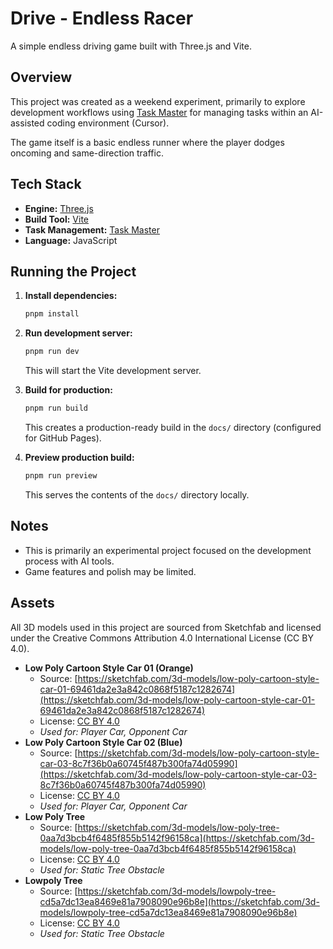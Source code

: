 # Drive - Endless Racer

A simple endless driving game built with Three.js and Vite.

## Overview

This project was created as a weekend experiment, primarily to explore development workflows using [Task Master](https://github.com/eyaltoledano/claude-task-master) for managing tasks within an AI-assisted coding environment (Cursor).

The game itself is a basic endless runner where the player dodges oncoming and same-direction traffic.

## Tech Stack

*   **Engine:** [Three.js](https://threejs.org/)
*   **Build Tool:** [Vite](https://vitejs.dev/)
*   **Task Management:** [Task Master](https://github.com/eyaltoledano/claude-task-master)
*   **Language:** JavaScript

## Running the Project

1.  **Install dependencies:**
    ```bash
    pnpm install
    ```

2.  **Run development server:**
    ```bash
    pnpm run dev
    ```
    This will start the Vite development server.

3.  **Build for production:**
    ```bash
    pnpm run build
    ```
    This creates a production-ready build in the `docs/` directory (configured for GitHub Pages).

4.  **Preview production build:**
    ```bash
    pnpm run preview
    ```
    This serves the contents of the `docs/` directory locally.

## Notes

*   This is primarily an experimental project focused on the development process with AI tools.
*   Game features and polish may be limited.

## Assets

All 3D models used in this project are sourced from Sketchfab and licensed under the Creative Commons Attribution 4.0 International License (CC BY 4.0).

*   **Low Poly Cartoon Style Car 01 (Orange)**
    *   Source: [https://sketchfab.com/3d-models/low-poly-cartoon-style-car-01-69461da2e3a842c0868f5187c1282674](https://sketchfab.com/3d-models/low-poly-cartoon-style-car-01-69461da2e3a842c0868f5187c1282674)
    *   License: [CC BY 4.0](http://creativecommons.org/licenses/by/4.0/)
    *   *Used for: Player Car, Opponent Car*
*   **Low Poly Cartoon Style Car 02 (Blue)**
    *   Source: [https://sketchfab.com/3d-models/low-poly-cartoon-style-car-03-8c7f36b0a60745f487b300fa74d05990](https://sketchfab.com/3d-models/low-poly-cartoon-style-car-03-8c7f36b0a60745f487b300fa74d05990)
    *   License: [CC BY 4.0](http://creativecommons.org/licenses/by/4.0/)
    *   *Used for: Player Car, Opponent Car*
*   **Low Poly Tree**
    *   Source: [https://sketchfab.com/3d-models/low-poly-tree-0aa7d3bcb4f6485f855b5142f96158ca](https://sketchfab.com/3d-models/low-poly-tree-0aa7d3bcb4f6485f855b5142f96158ca)
    *   License: [CC BY 4.0](http://creativecommons.org/licenses/by/4.0/)
    *   *Used for: Static Tree Obstacle*
*   **Lowpoly Tree**
    *   Source: [https://sketchfab.com/3d-models/lowpoly-tree-cd5a7dc13ea8469e81a7908090e96b8e](https://sketchfab.com/3d-models/lowpoly-tree-cd5a7dc13ea8469e81a7908090e96b8e)
    *   License: [CC BY 4.0](http://creativecommons.org/licenses/by/4.0/)
    *   *Used for: Static Tree Obstacle*
